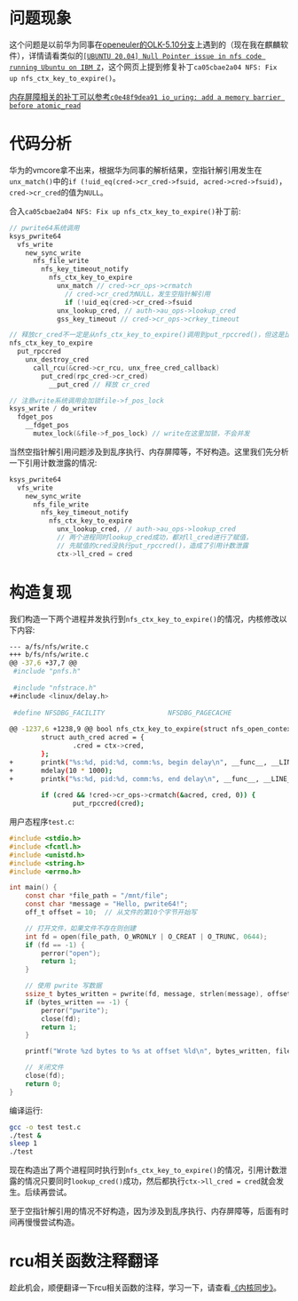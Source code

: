 # 问题现象

这个问题是以前华为同事在[openeuler的OLK-5.10分支](https://gitee.com/openeuler/kernel/tree/OLK-5.10/)上遇到的（现在我在麒麟软件），详情请看类似的[`[UBUNTU 20.04] Null Pointer issue in nfs code running Ubuntu on IBM Z`](https://bugs.launchpad.net/ubuntu/+source/linux/+bug/1968096)，这个网页上提到修复补丁`ca05cbae2a04 NFS: Fix up nfs_ctx_key_to_expire()`。

[内存屏障相关的补丁可以参考`c0e48f9dea91 io_uring: add a memory barrier before atomic_read`](https://lore.kernel.org/all/1563453840-19778-1-git-send-email-liuzhengyuan@kylinos.cn/)

# 代码分析

华为的vmcore拿不出来，根据华为同事的解析结果，空指针解引用发生在`unx_match()`中的`if (!uid_eq(cred->cr_cred->fsuid, acred->cred->fsuid)`，`cred->cr_cred`的值为`NULL`。

合入`ca05cbae2a04 NFS: Fix up nfs_ctx_key_to_expire()`补丁前:
```c
// pwrite64系统调用
ksys_pwrite64
  vfs_write
    new_sync_write
      nfs_file_write
        nfs_key_timeout_notify
          nfs_ctx_key_to_expire
            unx_match // cred->cr_ops->crmatch
              // cred->cr_cred为NULL，发生空指针解引用
              if (!uid_eq(cred->cr_cred->fsuid
            unx_lookup_cred, // auth->au_ops->lookup_cred
            gss_key_timeout // cred->cr_ops->crkey_timeout

// 释放cr_cred不一定是从nfs_ctx_key_to_expire()调用到put_rpccred()，但这是比较好构造的情况吧
nfs_ctx_key_to_expire
  put_rpccred
    unx_destroy_cred
      call_rcu(&cred->cr_rcu, unx_free_cred_callback)
        put_cred(rpc_cred->cr_cred)
          __put_cred // 释放 cr_cred

// 注意write系统调用会加锁file->f_pos_lock
ksys_write / do_writev
  fdget_pos
    __fdget_pos
      mutex_lock(&file->f_pos_lock) // write在这里加锁，不会并发
```

当然空指针解引用问题涉及到乱序执行、内存屏障等，不好构造。这里我们先分析一下引用计数泄露的情况:
```c
ksys_pwrite64
  vfs_write
    new_sync_write
      nfs_file_write
        nfs_key_timeout_notify
          nfs_ctx_key_to_expire
            unx_lookup_cred, // auth->au_ops->lookup_cred
            // 两个进程同时lookup_cred成功，都对ll_cred进行了赋值，
            // 先赋值的cred没执行put_rpccred()，造成了引用计数泄露
            ctx->ll_cred = cred
```

# 构造复现

我们构造一下两个进程并发执行到`nfs_ctx_key_to_expire()`的情况，内核修改以下内容:
```sh
--- a/fs/nfs/write.c
+++ b/fs/nfs/write.c
@@ -37,6 +37,7 @@
 #include "pnfs.h"
 
 #include "nfstrace.h"
+#include <linux/delay.h>
 
 #define NFSDBG_FACILITY                NFSDBG_PAGECACHE
 
@@ -1237,6 +1238,9 @@ bool nfs_ctx_key_to_expire(struct nfs_open_context *ctx, struct inode *inode)
        struct auth_cred acred = {
                .cred = ctx->cred,
        };
+       printk("%s:%d, pid:%d, comm:%s, begin delay\n", __func__, __LINE__, current->pid, current->comm);
+       mdelay(10 * 1000);
+       printk("%s:%d, pid:%d, comm:%s, end delay\n", __func__, __LINE__, current->pid, current->comm);
 
        if (cred && !cred->cr_ops->crmatch(&acred, cred, 0)) {
                put_rpccred(cred);
```

用户态程序`test.c`:
```c
#include <stdio.h>
#include <fcntl.h>
#include <unistd.h>
#include <string.h>
#include <errno.h>

int main() {
    const char *file_path = "/mnt/file";
    const char *message = "Hello, pwrite64!";
    off_t offset = 10;  // 从文件的第10个字节开始写

    // 打开文件，如果文件不存在则创建
    int fd = open(file_path, O_WRONLY | O_CREAT | O_TRUNC, 0644);
    if (fd == -1) {
        perror("open");
        return 1;
    }

    // 使用 pwrite 写数据
    ssize_t bytes_written = pwrite(fd, message, strlen(message), offset);
    if (bytes_written == -1) {
        perror("pwrite");
        close(fd);
        return 1;
    }

    printf("Wrote %zd bytes to %s at offset %ld\n", bytes_written, file_path, offset);

    // 关闭文件
    close(fd);
    return 0;
}
```

编译运行:
```sh
gcc -o test test.c
./test &
sleep 1
./test
```

现在构造出了两个进程同时执行到`nfs_ctx_key_to_expire()`的情况，引用计数泄露的情况只要同时`lookup_cred()`成功，然后都执行`ctx->ll_cred = cred`就会发生。后续再尝试。

至于空指针解引用的情况不好构造，因为涉及到乱序执行、内存屏障等，后面有时间再慢慢尝试构造。

# rcu相关函数注释翻译

趁此机会，顺便翻译一下rcu相关函数的注释，学习一下，请查看[《内核同步》](https://chenxiaosong.com/courses/kernel/kernel-sync.html)。

